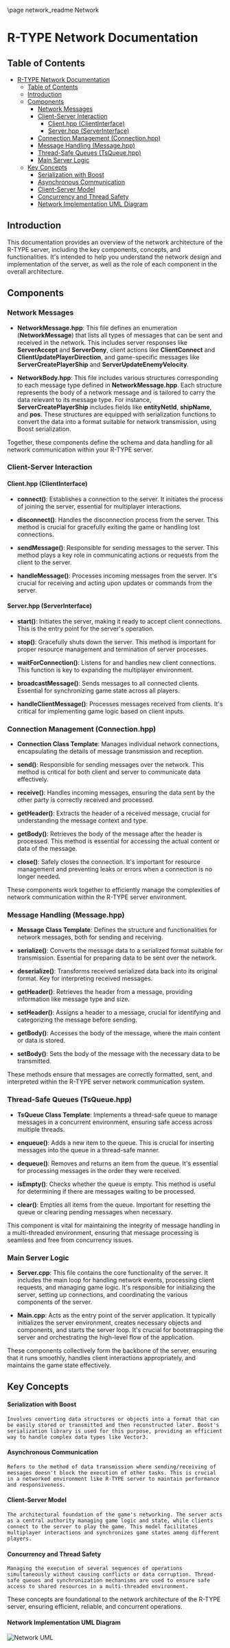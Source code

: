 \page network_readme Network
# R-TYPE Network Documentation

## Table of Contents

- [R-TYPE Network Documentation](#r-type-network-documentation)
  - [Table of Contents](#table-of-contents)
  - [Introduction](#introduction)
  - [Components](#components)
    - [Network Messages](#network-messages)
    - [Client-Server Interaction](#client-server-interaction)
      - [Client.hpp (ClientInterface)](#clienthpp-clientinterface)
      - [Server.hpp (ServerInterface)](#serverhpp-serverinterface)
    - [Connection Management (Connection.hpp)](#connection-management-connectionhpp)
    - [Message Handling (Message.hpp)](#message-handling-messagehpp)
    - [Thread-Safe Queues (TsQueue.hpp)](#thread-safe-queues-tsqueuehpp)
    - [Main Server Logic](#main-server-logic)
  - [Key Concepts](#key-concepts)
      - [Serialization with Boost](#serialization-with-boost)
      - [Asynchronous Communication](#asynchronous-communication)
      - [Client-Server Model](#client-server-model)
      - [Concurrency and Thread Safety](#concurrency-and-thread-safety)
      - [Network Implementation UML Diagram](#network-implementation-uml-diagram)

## Introduction

This documentation provides an overview of the network architecture of the R-TYPE server, including the key components, concepts, and functionalities. It's intended to help you understand the network design and implementation of the server, as well as the role of each component in the overall architecture.

## Components

### Network Messages

* **NetworkMessage.hpp**: This file defines an enumeration (**NetworkMessage**) that lists all types of messages that can be sent and received in the network. This includes server responses like **ServerAccept** and **ServerDeny**, client actions like **ClientConnect** and **ClientUpdatePlayerDirection**, and game-specific messages like **ServerCreatePlayerShip** and **ServerUpdateEnemyVelocity**.

* **NetworkBody.hpp**: This file includes various structures corresponding to each message type defined in **NetworkMessage.hpp**. Each structure represents the body of a network message and is tailored to carry the data relevant to its message type. For instance, **ServerCreatePlayerShip** includes fields like **entityNetId**, **shipName**, and **pos**. These structures are equipped with serialization functions to convert the data into a format suitable for network transmission, using Boost serialization.

Together, these components define the schema and data handling for all network communication within your R-TYPE server.

### Client-Server Interaction

#### Client.hpp (ClientInterface)

* **connect()**: Establishes a connection to the server. It initiates the process of joining the server, essential for multiplayer interactions.

* **disconnect()**: Handles the disconnection process from the server. This method is crucial for gracefully exiting the game or handling lost connections.

* **sendMessage()**: Responsible for sending messages to the server. This method plays a key role in communicating actions or requests from the client to the server.

* **handleMessage()**: Processes incoming messages from the server. It's crucial for receiving and acting upon updates or commands from the server.

#### Server.hpp (ServerInterface)

* **start()**: Initiates the server, making it ready to accept client connections. This is the entry point for the server's operation.

* **stop()**: Gracefully shuts down the server. This method is important for proper resource management and termination of server processes.

* **waitForConnection()**: Listens for and handles new client connections. This function is key to expanding the multiplayer environment.

* **broadcastMessage()**: Sends messages to all connected clients. Essential for synchronizing game state across all players.

* **handleClientMessage()**: Processes messages received from clients. It's critical for implementing game logic based on client inputs.

### Connection Management (Connection.hpp)

* **Connection Class Template**: Manages individual network connections, encapsulating the details of message transmission and reception.

* **send()**: Responsible for sending messages over the network. This method is critical for both client and server to communicate data effectively.

* **receive()**: Handles incoming messages, ensuring the data sent by the other party is correctly received and processed.

* **getHeader()**: Extracts the header of a received message, crucial for understanding the message context and type.

* **getBody()**: Retrieves the body of the message after the header is processed. This method is essential for accessing the actual content or data of the message.

* **close()**: Safely closes the connection. It's important for resource management and preventing leaks or errors when a connection is no longer needed.

These components work together to efficiently manage the complexities of network communication within the R-TYPE server environment.

### Message Handling (Message.hpp)

* **Message Class Template**: Defines the structure and functionalities for network messages, both for sending and receiving.

* **serialize()**: Converts the message data to a serialized format suitable for transmission. Essential for preparing data to be sent over the network.

* **deserialize()**: Transforms received serialized data back into its original format. Key for interpreting received messages.

* **getHeader()**: Retrieves the header from a message, providing information like message type and size.

* **setHeader()**: Assigns a header to a message, crucial for identifying and categorizing the message before sending.

* **getBody()**: Accesses the body of the message, where the main content or data is stored.

* **setBody()**: Sets the body of the message with the necessary data to be transmitted.

These methods ensure that messages are correctly formatted, sent, and interpreted within the R-TYPE server network communication system.

### Thread-Safe Queues (TsQueue.hpp)

* **TsQueue Class Template**: Implements a thread-safe queue to manage messages in a concurrent environment, ensuring safe access across multiple threads.

* **enqueue()**: Adds a new item to the queue. This is crucial for inserting messages into the queue in a thread-safe manner.

* **dequeue()**: Removes and returns an item from the queue. It's essential for processing messages in the order they were received.

* **isEmpty()**: Checks whether the queue is empty. This method is useful for determining if there are messages waiting to be processed.

* **clear()**: Empties all items from the queue. Important for resetting the queue or clearing pending messages when necessary.

This component is vital for maintaining the integrity of message handling in a multi-threaded environment, ensuring that message processing is seamless and free from concurrency issues.

### Main Server Logic

* **Server.cpp**: This file contains the core functionality of the server. It includes the main loop for handling network events, processing client requests, and managing game logic. It's responsible for initializing the server, setting up connections, and coordinating the various components of the server.

* **Main.cpp**: Acts as the entry point of the server application. It typically initializes the server environment, creates necessary objects and components, and starts the server loop. It's crucial for bootstrapping the server and orchestrating the high-level flow of the application.

These components collectively form the backbone of the server, ensuring that it runs smoothly, handles client interactions appropriately, and maintains the game state effectively.

## Key Concepts

#### Serialization with Boost

    Involves converting data structures or objects into a format that can be easily stored or transmitted and then reconstructed later. Boost's serialization library is used for this purpose, providing an efficient way to handle complex data types like Vector3.

#### Asynchronous Communication

    Refers to the method of data transmission where sending/receiving of messages doesn't block the execution of other tasks. This is crucial in a networked environment like R-TYPE server to maintain performance and responsiveness.

#### Client-Server Model

    The architectural foundation of the game's networking. The server acts as a central authority managing game logic and state, while clients connect to the server to play the game. This model facilitates multiplayer interactions and synchronizes game states among different players.

#### Concurrency and Thread Safety

    Managing the execution of several sequences of operations simultaneously without causing conflicts or data corruption. Thread-safe queues and synchronization mechanisms are used to ensure safe access to shared resources in a multi-threaded environment.

These concepts are foundational to the network architecture of the R-TYPE server, ensuring efficient, reliable, and concurrent operations.

#### Network Implementation UML Diagram

![Network UML](network/network_uml.png)
